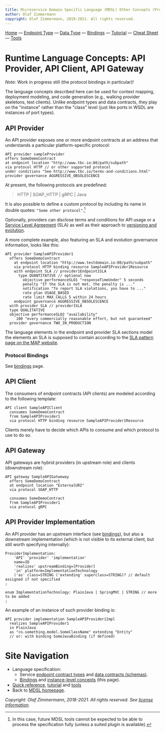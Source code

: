 ```yaml
---
title: Microservice Domain Specific Language (MDSL) Other Concepts (Provider, Client, Gateway)
author: Olaf Zimmermann
copyright: Olaf Zimmermann, 2019-2021. All rights reserved.
---
```


[Home](./index) &mdash; [Endpoint Type](./servicecontract) &mdash; [Data Type](./datacontract) &mdash; [Bindings](./bindings) &mdash; [Tutorial](./tutorial) &mdash; [Cheat Sheet](./quickreference) &mdash; [Tools](./tools)

Runtime Language Concepts: API Provider, API Client, API Gateway
================================================================

*Note:* Work in progress still (the protocol bindings in particular)! 

The language concepts described here can be used for context mapping, deployment modeling, and code generation (e.g., walking provider skeletons, test clients). Unlike endpoint types and data contracts, they play on the "instance" rather than the "class" level (just like ports in WSDL are instances of port types).

## API Provider

An API provider exposes one or more endpoint contracts at an address that understands a particular platform-specific protocol:

~~~
API provider sampleProvider
offers SomeDemoContract
at endpoint location "http://www.tbc.io:80/path/subpath"
via protocol HTTP // or other supported protocol
under conditions "See http://www.tbc.io/terms-and-conditions.html"
provider governance AGGRESSIVE_OBSOLESCENCE
~~~

At present, the following protocols are predefined:

> HTTP | SOAP_HTTP | gRPC | Java 

<!-- | Avro_RPC | Thrift | AMQP | JMS_ActiveMQ | 'STOMP' | 'Kafka'  'MQTT' -->

It is also possible to define a custom protocol by including its name in double quotes: `"Some other protocol"`.[^1]

[^1]: In this case, future MDSL tools cannot be expected to be able to process the specification fully (unless a suited plugin is available).

Optionally, providers can disclose terms and conditions for API usage or a [Service Level Agreement](https://microservice-api-patterns.org/patterns/quality/qualityManagementAndGovernance/ServiceLevelAgreement.html) (SLA) as well as their approach to [versioning and evolution](https://microservice-api-patterns.org/patterns/evolution/).

A more complete example, also featuring an SLA and evolution governance information, looks like this:

~~~
API provider SampleAPIProvider1 
  offers SomeDemoContract 
    at endpoint location "http://www.testdomain.io:80/path/subpath"
    via protocol HTTP binding resource SampleAPIProvider1Resource
  	with endpoint SLA // provider1Endpoint1SLA
      type QUANTITATIVE // optional now
    	objective performanceSLO1 "responseTimeUnder" 5 seconds
    	penalty "If the SLA is not met, the penalty is ..."
    	notification "To report SLA violations, you have to ..."
    	rate plan USAGE_BASED
    	rate limit MAX_CALLS 5 within 24 hours
    endpoint governance AGGRESSIVE_OBSOLESCENCE
  with provider SLA // provider1SLA
  type QUALITATIVE
  objective performanceSLO2 "availability" 
     100 "every commercially reasonable effort, but not guaranteed"
  provider governance TWO_IN_PRODUCTION
~~~

The language elements in the endpoint and provider SLA sections model the elements an SLA is supposed to contain according to the [SLA pattern page on the MAP website](https://microservice-api-patterns.org/patterns/quality/qualityManagementAndGovernance/ServiceLevelAgreement.html).

### Protocol Bindings

See [bindings](./bindings) page.


## API Client

The consumers of endpoint contracts (API clients) are modeled according to the following template:

~~~
API client SampleAPIClient
  consumes SomeDemoContract
  from SampleAPIProvider1
  via protocol HTTP binding resource SampleAPIProvider1Resource
~~~

Clients merely have to decide which APIs to consume and which protocol to use to do so.


## API Gateway

API gateways are hybrid providers (in upstream role) and clients (downstream role):

~~~
API gateway SampleAPIGatweway
  offers SomeDemoContract
  at endpoint location "ExternalURI"
  via protocol SOAP_HTTP

  consumes SomeDemoContract 
  from SampleAPIProvider1
  via protocol gRPC
~~~

## API Provider Implementation 
An API provider has an upstream interface (see [bindings](./bindings)), but also a downstream implementation (which is not visible to its external client, but still worth specifying internally): 

~~~
ProviderImplementation:
	'API' 'provider' 'implementation'
	name=ID
	'realizes' upstreamBinding=[Provider]
	'in' platform=ImplementationTechnology
	('as' class=STRING ('extending' superclass=STRING)? // default assigned if not specified
;

enum ImplementationTechnology: PlainJava | SpringMVC | STRING // more to be added
;	
~~~

<!-- removed | 'with' 'binding' downstreamBinding=[Provider])? // reference to Java protocol binding (optional) TODO 4.1, 4.2 adopt example -->

An example of an instance of such provider binding is:

~~~
API provider implementation SampleAPIProvider1Impl 
  realizes SampleAPIProvider1
  in PlainJava
  as "co.something.model.SomeClassName" extending "Entity"
  // or: with binding SomeJavaBinding (if defined)
~~~


# Site Navigation

* Language specification:
    * Service [endpoint contract types](./servicecontract) and [data contracts (schemas)](./datacontract).
    * [Bindings](./bindings) and [instance-level concepts](./optionalparts) (this page).
* [Quick reference](./quickreference), [tutorial](./tutorial) and [tools](./tools)
* Back to [MDSL homepage](./index).

*Copyright: Olaf Zimmermann, 2018-2021. All rights reserved. See [license information](https://github.com/Microservice-API-Patterns/MDSL-Specification/blob/master/LICENSE).*

<!-- *EOF* -->